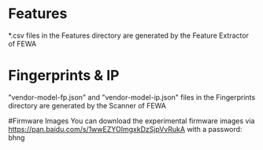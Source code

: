 # Features
*.csv files in the Features directory are generated by the Feature Extractor of FEWA

# Fingerprints & IP
"vendor-model-fp.json" and "vendor-model-ip.json" files in the Fingerprints directory are generated by the Scanner of FEWA

#Firmware Images 
You can download the experimental firmware images via https://pan.baidu.com/s/1wwEZYOImgxkDzSjpVvRukA with a password: bhng
